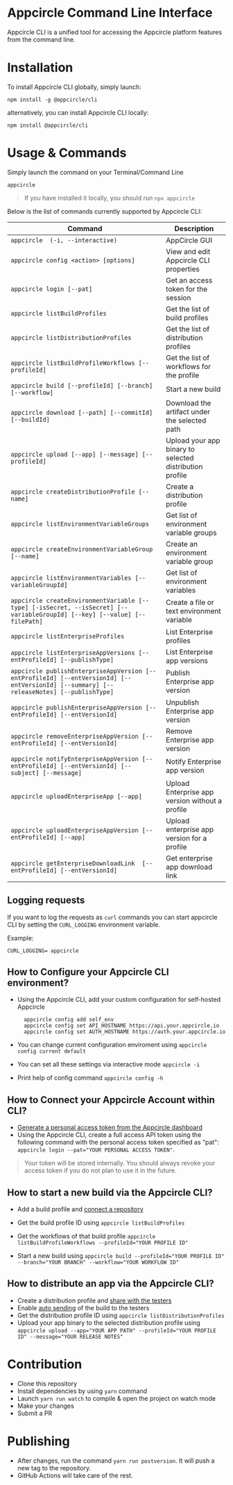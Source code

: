 # Appcircle Command Line Interface

Appcircle CLI is a unified tool for accessing the Appcircle platform features from the command line.

# Installation

To install Appcircle CLI globally, simply launch:

```
npm install -g @appcircle/cli
```

alternatively, you can install Appcircle CLI locally:

```
npm install @appcircle/cli
```

# Usage & Commands

Simply launch the command on your Terminal/Command Line

```
appcircle
```

> If you have installed it locally, you should run `npx appcircle` 

Below is the list of commands currently supported by Appcircle CLI:

| Command                                                                                                                     | Description                                             |
| --------------------------------------------------------------------------------------------------------------------------- | ------------------------------------------------------- |
| `appcircle  (-i, --interactive)`                                                                                                                 | AppCircle GUI                                           |
| `appcircle config <action> [options]`                                                                                                   | View and edit Appcircle CLI properties                     |
| `appcircle login [--pat]`                                                                                                   | Get an access token for the session                     |
| `appcircle listBuildProfiles`                                                                                               | Get the list of build profiles                          |
| `appcircle listDistributionProfiles`                                                                                        | Get the list of distribution profiles                   |
| `appcircle listBuildProfileWorkflows [--profileId]`                                                                         | Get the list of workflows for the profile               |
| `appcircle build [--profileId] [--branch] [--workflow]`                                                                     | Start a new build                                       |
| `appcircle download [--path] [--commitId] [--buildId]`                                                                      | Download the artifact under the selected path           |
| `appcircle upload [--app] [--message] [--profileId]`                                                                        | Upload your app binary to selected distribution profile |
| `appcircle createDistributionProfile [--name]`                                                                              | Create a distribution profile                           |
| `appcircle listEnvironmentVariableGroups`                                                                                   | Get list of environment variable groups                 |
| `appcircle createEnvironmentVariableGroup [--name]`                                                                         | Create an environment variable group                    |
| `appcircle listEnvironmentVariables [--variableGroupId]`                                                                    | Get list of environment variables                       |
| `appcircle createEnvironmentVariable [--type] [-isSecret, --isSecret] [--variableGroupId] [--key] [--value] [--filePath]`   | Create a file or text environment variable              |
| `appcircle listEnterpriseProfiles`   | List Enterprise profiles          |
| `appcircle listEnterpriseAppVersions [--entProfileId] [--publishType]`   | List Enterprise app versions              |
| `appcircle publishEnterpriseAppVersion [--entProfileId] [--entVersionId] [--entVersionId] [--summary] [--releaseNotes] [--publishType]`   | Publish Enterprise app version              |
| `appcircle publishEnterpriseAppVersion [--entProfileId] [--entVersionId]`   | Unpublish Enterprise app version              |
| `appcircle removeEnterpriseAppVersion [--entProfileId] [--entVersionId]`   | Remove Enterprise app version              |
| `appcircle notifyEnterpriseAppVersion [--entProfileId] [--entVersionId] [--subject] [--message]`   | Notify Enterprise app version              |
| `appcircle uploadEnterpriseApp [--app] `   | Upload Enterprise app version without a profile             |
| `appcircle uploadEnterpriseAppVersion [--entProfileId] [--app] `   |Upload enterprise app version for a profile              |
| `appcircle getEnterpriseDownloadLink  [--entProfileId] [--entVersionId]`   |Get enterprise app download link              |

## Logging requests
If you want to log the requests as `curl` commands you can start appcircle CLI by setting the `CURL_LOGGING` environment variable.

Example:

```
CURL_LOGGING= appcircle
```
## How to Configure your Appcircle CLI environment?
- Using the Appcircle CLI, add your custom configuration for self-hosted Appcircle

        appcircle config add self_env
        appcircle config set API_HOSTNAME https://api.your.appcircle.io
        appcircle config set AUTH_HOSTNAME https://auth.your.appcircle.io

- You can change current configuration enviroment using `appcircle config current default`
- You can set all these settings via interactive mode `appcircle -i`
- Print help of config command `appcircle config -h` 

## How to Connect your Appcircle Account within CLI?
- [Generate a personal access token from the Appcircle dashboard](https://docs.appcircle.io/appcircle-api/api-authentication)
- Using the Appcircle CLI, create a full access API token using the following command with the personal access token specified as "pat": `appcircle login --pat="YOUR PERSONAL ACCESS TOKEN"`.

> Your token will be stored internally. You should always revoke your access token if you do not plan to use it in the future.
## How to start a new build via the Appcircle CLI?

- Add a build profile and [connect a repository](https://docs.appcircle.io/build/adding-a-build-profile#connect-your-repository)

- Get the build profile ID using `appcircle listBuildProfiles`
- Get the workflows of that build profile `appcircle listBuildProfileWorkflows --profileId="YOUR PROFILE ID"`
- Start a new build using `appcircle build --profileId="YOUR PROFILE ID" --branch="YOUR BRANCH" --workflow="YOUR WORKFLOW ID"`

## How to distribute an app via the Appcircle CLI?

- Create a distribution profile and [share with the testers](https://docs.appcircle.io/distribute/create-or-select-a-distribution-profile)
- Enable [auto sending](https://docs.appcircle.io/distribute/create-or-select-a-distribution-profile#auto-send-your-build-to-the-testers) of the build to the testers
- Get the distribution profile ID using `appcircle listDistributionProfiles`
- Upload your app binary to the selected distribution profile using `appcircle upload --app="YOUR APP PATH" --profileId="YOUR PROFILE ID" --message="YOUR RELEASE NOTES"`

# Contribution

- Clone this repository
- Install dependencies by using `yarn` command
- Launch `yarn run watch` to compile & open the project on watch mode
- Make your changes
- Submit a PR

# Publishing

- After changes, run the command `yarn run postversion`. It will push a new tag to the repository.
- GitHub Actions will take care of the rest.
